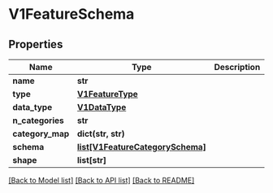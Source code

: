 # V1FeatureSchema

## Properties
Name | Type | Description | Notes
------------ | ------------- | ------------- | -------------
**name** | **str** |  | 
**type** | [**V1FeatureType**](V1FeatureType.md) |  | [optional] 
**data_type** | [**V1DataType**](V1DataType.md) |  | [optional] 
**n_categories** | **str** |  | [optional] 
**category_map** | **dict(str, str)** |  | [optional] 
**schema** | [**list[V1FeatureCategorySchema]**](V1FeatureCategorySchema.md) |  | [optional] 
**shape** | **list[str]** |  | [optional] 

[[Back to Model list]](../README.md#documentation-for-models) [[Back to API list]](../README.md#documentation-for-api-endpoints) [[Back to README]](../README.md)


